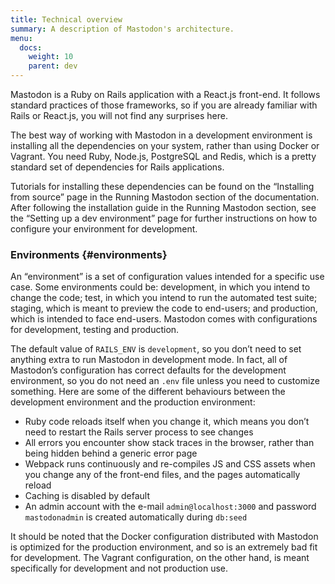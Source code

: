 ```yaml
---
title: Technical overview
summary: A description of Mastodon's architecture.
menu:
  docs:
    weight: 10
    parent: dev
---
```


Mastodon is a Ruby on Rails application with a React.js front-end.  It follows standard practices of those frameworks, so if you are already familiar with Rails or React.js, you will not find any surprises here.

The best way of working with Mastodon in a development environment is installing all the dependencies on your system, rather than using Docker or Vagrant. You need Ruby, Node.js, PostgreSQL and Redis, which is a pretty standard set of dependencies for Rails applications.

Tutorials for installing these dependencies can be found on the “Installing from source” page in the Running Mastodon section of the documentation. After following the installation guide in the Running Mastodon section, see the “Setting up a dev environment” page for further instructions on how to configure your environment for development.

### Environments {#environments}

An “environment” is a set of configuration values intended for a specific use case. Some environments could be: development, in which you intend to change the code; test, in which you intend to run the automated test suite; staging, which is meant to preview the code to end-users; and production, which is intended to face end-users. Mastodon comes with configurations for development, testing and production.

The default value of `RAILS_ENV` is `development`, so you don’t need to set anything extra to run Mastodon in development mode. In fact, all of Mastodon’s configuration has correct defaults for the development environment, so you do not need an `.env` file unless you need to customize something. Here are some of the different behaviours between the development environment and the production environment:

* Ruby code reloads itself when you change it, which means you don’t need to restart the Rails server process to see changes
* All errors you encounter show stack traces in the browser, rather than being hidden behind a generic error page
* Webpack runs continuously and re-compiles JS and CSS assets when you change any of the front-end files, and the pages automatically reload
* Caching is disabled by default
* An admin account with the e-mail `admin@localhost:3000` and password `mastodonadmin` is created automatically during `db:seed`

It should be noted that the Docker configuration distributed with Mastodon is optimized for the production environment, and so is an extremely bad fit for development. The Vagrant configuration, on the other hand, is meant specifically for development and not production use.

